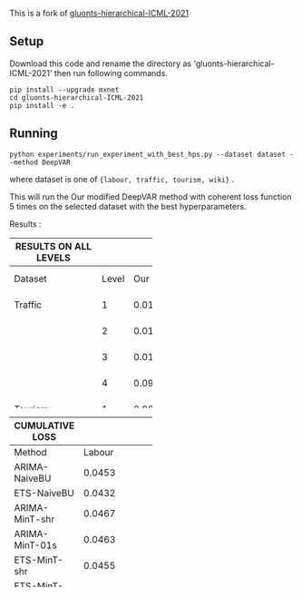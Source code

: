 
This is a fork of [gluonts-hierarchical-ICML-2021](https://github.com/rshyamsundar/gluonts-hierarchical-ICML-2021) 

## Setup
Download this code and rename the directory as 'gluonts-hierarchical-ICML-2021' then run following commands.
```
pip install --upgrade mxnet
cd gluonts-hierarchical-ICML-2021
pip install -e .
```

## Running

```
python experiments/run_experiment_with_best_hps.py --dataset dataset --method DeepVAR
```
where dataset is one of `{labour, traffic, tourism, wiki}` .

This will run the Our modified DeepVAR method with coherent loss function 5 times on the selected dataset with the best hyperparameters.

Results :


<table style="width:50%"  height=300>
 <thead>
  <tr>
   <th>RESULTS ON ALL LEVELS</th>
   <th></th>
   <th></th>
   <th></th>
   <th></th>
   <th></th>
   <th></th>
  </tr>
 </thead>
 <tr>
   <td>Dataset</td>
   <td>       Level</td>
   <td>Our Model</td>
   <td>Hier-E2E</td>
   <td>DeepVAR</td>
   <td>DeepVAR+</td>
   <td>Best of Competing Methods</td>
  </tr>

  <tr>
   <td>Traffic</td>
   <td>1</td>
   <td>0.0106+/-0.0028</td>
   <td>0.0184+/-0.0091</td>
   <td>0.0225+/-0.0109</td>
   <td>0.0250+/-0.0082</td>
   <td>0.0087(ARIMA-ERM)</td>
  </tr>
  <tr>
   <td></td>
   <td>2</td>
   <td>0.0144+/-0.0002</td>
   <td>0.0181+/-6.0086</td>
   <td>0.0204+/-0.0044</td>
   <td>0.0244+/-0.0063</td>
   <td>0.0112(ARIMA-ERM)</td>
  </tr>
  <tr>
   <td></td>
   <td>3</td>
   <td>0.0145+/-0.0005*</td>
   <td>0.0223+/-0.0072</td>
   <td>0.0190+/-0.0031</td>
   <td>0.0259+/-0.0054</td>
   <td>0.0255 (ARIMA-ERM)</td>
  </tr>
  <tr>
   <td></td>
   <td>4</td>
   <td>0.0967+/-0.0003*</td>
   <td>0.0914+/-0.0024</td>
   <td>0.0982+/-0.0012</td>
   <td>0.0982+/-0.0017</td>
   <td>0.1410 (ARIMA-ERM)</td>
  </tr>
  <tr>
   <td>Tourism</td>
   <td>1</td>
   <td>0.0615 +/- 0.0071</td>
   <td>0.0402+/-0.0040</td>
   <td>0.0519+/-0.0057</td>
   <td>0.0508+/-0.0085</td>
   <td>0.0472+/-0.0012 (PERMBU-MINT)</td>
  </tr>
  <tr>
   <td></td>
   <td>2</td>
   <td>0.0858+/- 0.0010</td>
   <td>0.0658+/-0.0084</td>
   <td>0.0755+/-0.0011</td>
   <td>0.0750+/-00066</td>
   <td>&quot;0.0605+/-0.0006 (PERMBU-MINT)</td>
  </tr>
  <tr>
   <td>0.0605+/-0.0006 (PERMBU-MINT)&quot;</td>
  </tr>
  <tr>
   <td></td>
   <td>3</td>
   <td> 0.1229 +/- 0.0004</td>
   <td>0.1053+/-0.0053</td>
   <td>0.1134+/-0.0049</td>
   <td>0.1180+/-0.0053</td>
   <td>0.0903+/-0.0006 (PERMBU-MINT)</td>
  </tr>
  <tr>
   <td></td>
   <td>4</td>
   <td>0.1514 +/- 0.0047</td>
   <td>0.1223+/-0.0039</td>
   <td>0.1294+/-0.0060</td>
   <td>0. 1393+/-0.0048</td>
   <td>0.1106+/-0.0005 (PERMBU-MINT)</td>
  </tr>
  <tr>
   <td>Wiki</td>
   <td>1</td>
   <td>0.0837 +/- 0.0325</td>
   <td>0.0419+/-0.0285</td>
   <td>0.0905+/-0.0323</td>
   <td>0.0755+/-0.0165</td>
   <td>0.1558 (ETS-ERM)</td>
  </tr>
  <tr>
   <td></td>
   <td>2</td>
   <td>0.1267 +/- 0.0203</td>
   <td>0.1045+/-0.0151</td>
   <td> 0.1418+/-0.0249</td>
   <td>0.1289+/-010171</td>
   <td>0.1614(ETS-ERM)</td>
  </tr>

  <tr>
   <td></td>
   <td>3</td>
   <td>0.2268 +/- 0.0142</td>
   <td>0.2292+/-0.0108</td>
   <td>0.2597+/-0.0150</td>
   <td>0.2583+/-0.0281</td>
   <td>0.2010(ETS-ERM)</td>
  </tr>
  <tr>
   <td></td>
   <td>4</td>
   <td>0.2623 +/- 0.0142</td>
   <td>0.2716+/-0.0091</td>
   <td>0.2886+/-0.0112</td>
   <td>0.3108+/-0.0298</td>
   <td>0.2399 (ETS-ERM)</td>
  </tr>
  <tr>
   <td></td>
   <td>5</td>
   <td>0.3913 +/- 0.0147</td>
   <td>0.3720+/-0.0150</td>
   <td>0.3664+/-0.0068</td>
   <td>0.4460+/-0.0271</td>
   <td>0.3507 (ETS-ERM)</td>
  </tr>
  <tr>
   <td>* Training or in Queue</td>
   <td></td>
   <td></td>
   <td></td>
   <td></td>
   <td></td>
   <td></td>
  </tr>
 </tbody>
</table>

<table style="width:50%"  height=300>
 <thead>
  <tr>
   <th>CUMULATIVE LOSS </th>
   <th></th>
   <th></th>
   <th></th>
   <th></th>
  </tr>
 </thead>
 <tbody>
  <tr>
   <td>Method</td>
   <td>Labour</td>
   <td>Traffic</td>
   <td>Tourism</td>
   <td>Wiki</td>
  </tr>
  <tr>
   <td>ARIMA-NaiveBU</td>
   <td>0.0453</td>
   <td>0.0808</td>
   <td>0.1138</td>
   <td>0.3772</td>
  </tr>
  <tr>
   <td>ETS-NaiveBU</td>
   <td>0.0432</td>
   <td>0.0665</td>
   <td>0.1008</td>
   <td>0.4673</td>
  </tr>
  <tr>
   <td>ARIMA-MinT-shr</td>
   <td>0.0467</td>
   <td>0.077</td>
   <td>0.1171</td>
   <td>0.2467</td>
  </tr>
  <tr>
   <td>ARIMA-MinT-01s</td>
   <td>0.0463</td>
   <td>0.1116</td>
   <td>0.1195</td>
   <td>0.2782</td>
  </tr>
  <tr>
   <td>ETS-MinT-shr</td>
   <td>0.0455</td>
   <td>0.0963</td>
   <td>0.1013</td>
   <td>0.3622</td>
  </tr>
  <tr>
   <td>ETS-MinT-01s</td>
   <td>0.0459</td>
   <td>0.111</td>
   <td>0.1002</td>
   <td>0.2702</td>
  </tr>
  <tr>
   <td>ARIMA-ERM</td>
   <td>0.0399</td>
   <td>0.0466</td>
   <td>0.5887</td>
   <td>0.2206</td>
  </tr>
  <tr>
   <td>ETS-ERM</td>
   <td>0.0456</td>
   <td>0.1027</td>
   <td>2.3755</td>
   <td>0.2217</td>
  </tr>
  <tr>
   <td>PERMBU-MINT</td>
   <td>0.0393+/-0.0002</td>
   <td>0.0677+/-0.0061</td>
   <td>0.0771+/-0.0001</td>
   <td>0.2812+/-0.0240</td>
  </tr>
  <tr>
   <td>Hier E2E </td>
   <td>0.0340+/-0.0088</td>
   <td>0.0376+/-0.0060</td>
   <td>0.0834+/-0.0052</td>
   <td>0.2038+/-0.0110</td>
  </tr>
  <tr>
   <td>DeepVAR</td>
   <td> 0.0382+/-0.0045</td>
   <td>0.0400+/-0.0026</td>
   <td>0.0925+/-0.0022</td>
   <td>0.2294+/-0.0158</td>
  </tr>
  <tr>
   <td>DeepVAR+</td>
   <td>0.0433+/-0.0079</td>
   <td>O.0434+/-0.0049</td>
   <td>0.0958+/-0.0062</td>
   <td>0.2439+/-0.0224</td>
  </tr>
  <tr>
   <td>Our Model</td>
   <td>*</td>
   <td>0.0340+/-0.0006</td>
   <td>0.1054 +/- 0.0002</td>
   <td>0.2182+/- 0.0188</td>
  </tr>
 </tbody>
</table>



